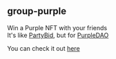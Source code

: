 ## group-purple

Win a Purple NFT with your friends
<br/>
It's like [PartyBid](https://www.partybid.app), but for [PurpleDAO](https://purple.construction)

You can check it out [here](https://grouppurple.com)